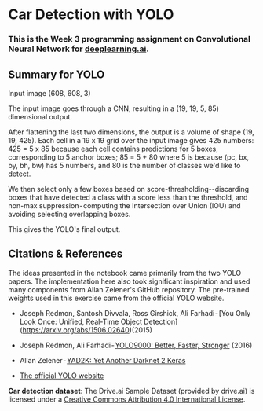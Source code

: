# Car Detection with YOLO

### This is the Week 3 programming assignment on Convolutional Neural Network for [deeplearning.ai](https://www.coursera.org/specializations/deep-learning?).

## Summary for YOLO
Input image (608, 608, 3)

The input image goes through a CNN, resulting in a (19, 19, 5, 85) dimensional output.

After flattening the last two dimensions, the output is a volume of shape (19, 19, 425). Each cell in a 19 x 19 grid over the input image gives 425 numbers: 425 = 5 x 85 because each cell contains predictions for 5 boxes, corresponding to 5 anchor boxes; 85 = 5 + 80 where 5 is because (pc, bx, by, bh, bw) has 5 numbers, and 80 is the number of classes we'd like to detect.

We then select only a few boxes based on score-thresholding--discarding boxes that have detected a class with a score less than the threshold, and non-max suppression - computing the Intersection over Union (IOU) and avoiding selecting overlapping boxes.

This gives the YOLO's final output.

## Citations & References
The ideas presented in the notebook came primarily from the two YOLO papers. The implementation here also took significant inspiration and used many components from Allan Zelener's GitHub repository. The pre-trained weights used in this exercise came from the official YOLO website.

* Joseph Redmon, Santosh Divvala, Ross Girshick, Ali Farhadi - [You Only Look Once: Unified, Real-Time Object Detection] (https://arxiv.org/abs/1506.02640)(2015)

* Joseph Redmon, Ali Farhadi - [YOLO9000: Better, Faster, Stronger](https://arxiv.org/abs/1612.08242) (2016)

* Allan Zelener - [YAD2K: Yet Another Darknet 2 Keras](https://github.com/allanzelener/YAD2K)

* [The official YOLO website](https://pjreddie.com/darknet/yolo/)

**Car detection dataset**: The Drive.ai Sample Dataset (provided by drive.ai) is licensed under a [Creative Commons Attribution 4.0 International License](https://creativecommons.org/licenses/by/4.0/).
